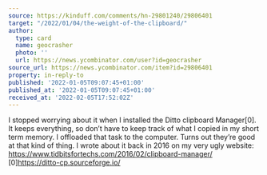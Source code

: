 ```yaml
---
source: https://kinduff.com/comments/hn-29801240/29806401
target: "/2022/01/04/the-weight-of-the-clipboard/"
author:
  type: card
  name: geocrasher
  photo: ''
  url: https://news.ycombinator.com/user?id=geocrasher
source_url: https://news.ycombinator.com/item?id=29806401
property: in-reply-to
published: '2022-01-05T09:07:45+01:00'
published_at: '2022-01-05T09:07:45+01:00'
received_at: '2022-02-05T17:52:02Z'
---
```


I stopped worrying about it when I installed the Ditto clipboard Manager[0]. It keeps everything, so don’t have to keep track of what I copied in my short term memory. I offloaded that task to the computer. Turns out they’re good at that kind of thing.
I wrote about it back in 2016 on my very ugly website: https://www.tidbitsfortechs.com/2016/02/clipboard-manager/
[0]https://ditto-cp.sourceforge.io/